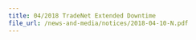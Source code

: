 ```yaml
---
title: 04/2018 TradeNet Extended Downtime 
file_url: /news-and-media/notices/2018-04-10-N.pdf
---
```

